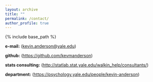 ```yaml
---
layout: archive
title: ""
permalink: /contact/
author_profile: true
---
```


{% include base_path %}

**e-mail:** (kevin.anderson@yale.edu)  

**github:** (https://github.com/kevmanderson) 

**stats consulting:** (http://statlab.stat.yale.edu/walkin_help/consultants/)  

**department:** (https://psychology.yale.edu/people/kevin-anderson)  

